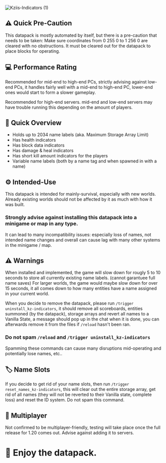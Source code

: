 ![Kziis-Indicators (1)](https://github.com/Kwarma/Kazii-Indicators/assets/109925073/011d2ed0-c5bd-4dbd-bb16-641c2dba8ed7)

## ⚠️ Quick Pre-Caution
This datapack is mostly automated by itself, but there is a pre-caution that needs to be taken:
Make sure coordinates from 0 255 0 to 1 256 0 are cleared with no obstructions.
It must be cleared out for the datapack to place blocks for operating.

## 💻 Performance Rating
Recommended for mid-end to high-end PCs,
strictly advising against low-end PCs, it handles fairly well with a mid-end to high-end PC, lower-end ones would start to form a slower gameplay.

Recommended for high-end servers.
mid-end and low-end servers may have trouble running this depending on the amount of players.

## 📜 Quick Overview
- Holds up to 2034 name labels (aka. Maximum Storage Array Limit)
- Has health indicators
- Has block data indicators
- Has damage & heal indicators
- Has short kill amount indicators for the players
- Variable name labels (both by a name tag and when spawned in with a name)

## ⚙️ Intended-Use
This datapack is intended for mainly-survival, especially with new worlds.
Already existing worlds should not be affected by it as much with how it was built.

### Strongly advise against installing this datapack into a minigame or map in any type.
It can lead to many incompatibility issues:
especially loss of names, not intended name changes and overall can cause lag with many other systems in the minigame / map.

## ⚠️ Warnings
When installed and implemented, the game will slow down for rougly 5 to 10 seconds to store all currently existing name labels. (cannot garantuee full name saves)
For larger worlds, the game would maybe slow down for over 15 seconds, it all comes down to how many entities have a name assigned in your current world.

When you decide to remove the datapack, please run `/trigger uninstall_kz-indicators`, it should remove all scoreboards, entities summoned (by the datapack), storage arrays and revert all names to a Vanilla State, a message should pop up in the chat when it is done, you can afterwards remove it from the files if `/reload` hasn't been ran.

### Do not spam `/reload` and `/trigger uninstall_kz-indicators`
Spamming these commands can cause many disruptions mid-operating and potentially lose names, etc..

## 🏷️ Name Slots
If you decide to get rid of your name slots, then run `/trigger reset_names_kz-indicators`,
this will clear out the entire storage array, get rid of all names (they will not be reverted to their Vanilla state, complete loss) and reset the ID system.
Do not spam this command.

## 👥 Multiplayer
Not confirmed to be multiplayer-friendly,
testing will take place once the full release for 1.20 comes out.
Advise against adding it to servers.

# 💫 Enjoy the datapack.
